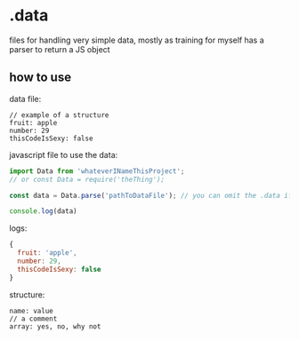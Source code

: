 # .data
files for handling very simple data, mostly as training for myself
has a parser to return a JS object

## how to use
data file:
```
// example of a structure
fruit: apple
number: 29
thisCodeIsSexy: false
```
javascript file to use the data:
```js
import Data from 'whateverINameThisProject';
// or const Data = require('theThing');

const data = Data.parse('pathToDataFile'); // you can omit the .data if you want

console.log(data)
```
logs:
```js
{
  fruit: 'apple',
  number: 29,
  thisCodeIsSexy: false
}
```
structure:
```
name: value
// a comment
array: yes, no, why not
```
